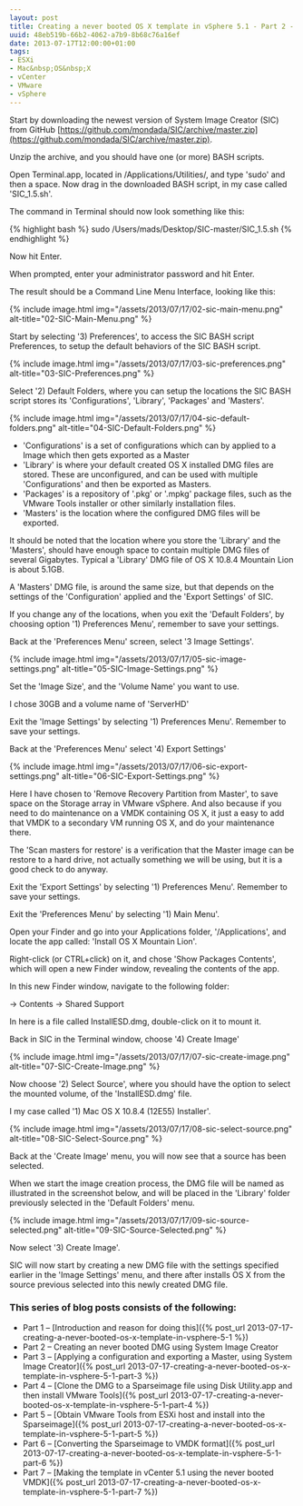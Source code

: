 ```yaml
---
layout: post
title: Creating a never booted OS X template in vSphere 5.1 - Part 2 - Creating an never booted DMG using System Image Creator
uuid: 48eb519b-66b2-4062-a7b9-8b68c76a16ef
date: 2013-07-17T12:00:00+01:00
tags:
- ESXi
- Mac&nbsp;OS&nbsp;X
- vCenter
- VMware
- vSphere
---
```

Start by downloading the newest version of System Image Creator (SIC) from GitHub [https://github.com/mondada/SIC/archive/master.zip](https://github.com/mondada/SIC/archive/master.zip).

Unzip the archive, and you should have one (or more) BASH scripts.

Open Terminal.app, located in /Applications/Utilities/, and type 'sudo' and then a space. Now drag in the downloaded BASH script, in my case called 'SIC_1.5.sh'<!--break-->.

The command in Terminal should now look something like this:

{% highlight bash %}
sudo /Users/mads/Desktop/SIC-master/SIC_1.5.sh
{% endhighlight %}

Now hit Enter.

When prompted, enter your administrator password and hit Enter.

The result should be a Command Line Menu Interface, looking like this:

{% include image.html img="/assets/2013/07/17/02-sic-main-menu.png" alt-title="02-SIC-Main-Menu.png" %}

Start by selecting '3) Preferences', to access the SIC BASH script Preferences, to setup the default behaviors of the SIC BASH script.

{% include image.html img="/assets/2013/07/17/03-sic-preferences.png" alt-title="03-SIC-Preferences.png" %}

Select '2) Default Folders, where you can setup the locations the SIC BASH script stores its 'Configurations', 'Library', 'Packages' and 'Masters'.

{% include image.html img="/assets/2013/07/17/04-sic-default-folders.png" alt-title="04-SIC-Default-Folders.png" %}

*   'Configurations' is a set of configurations which can by applied to a Image which then gets exported as a Master
*   'Library' is where your default created OS X installed DMG files are stored. These are unconfigured, and can be used with multiple 'Configurations' and then be exported as Masters.
*   'Packages' is a repository of '.pkg' or '.mpkg' package files, such as the VMware Tools installer or other similarly installation files.
*   'Masters' is the location where the configured DMG files will be exported.

It should be noted that the location where you store the 'Library' and the 'Masters', should have enough space to contain multiple DMG files of several Gigabytes. Typical a 'Library' DMG file of OS X 10.8.4 Mountain Lion is about 5.1GB.

A 'Masters' DMG file, is around the same size, but that depends on the settings of the 'Configuration' applied and the 'Export Settings' of SIC.

If you change any of the locations, when you exit the 'Default Folders', by choosing option '1) Preferences Menu', remember to save your settings.

Back at the 'Preferences Menu' screen, select '3 Image Settings'.

{% include image.html img="/assets/2013/07/17/05-sic-image-settings.png" alt-title="05-SIC-Image-Settings.png" %}

Set the 'Image Size', and the 'Volume Name' you want to use.

I chose 30GB and a volume name of 'ServerHD'

Exit the 'Image Settings' by selecting '1) Preferences Menu'. Remember to save your settings.

Back at the 'Preferences Menu' select '4) Export Settings'

{% include image.html img="/assets/2013/07/17/06-sic-export-settings.png" alt-title="06-SIC-Export-Settings.png" %}

Here I have chosen to 'Remove Recovery Partition from Master', to save space on the Storage array in VMware vSphere. And also because if you need to do maintenance on a VMDK containing OS X, it just a easy to add that VMDK to a secondary VM running OS X, and do your maintenance there.

The 'Scan masters for restore' is a verification that the Master image can be restore to a hard drive, not actually something we will be using, but it is a good check to do anyway.

Exit the 'Export Settings' by selecting '1) Preferences Menu'. Remember to save your settings.

Exit the 'Preferences Menu' by selecting '1) Main Menu'.

Open your Finder and go into your Applications folder, '/Applications', and locate the app called: 'Install OS X Mountain Lion'.

Right-click (or CTRL+click) on it, and chose 'Show Packages Contents', which will open a new Finder window, revealing the contents of the app.

In this new Finder window, navigate to the following folder:

-> Contents -> Shared Support

In here is a file called InstallESD.dmg, double-click on it to mount it.

Back in SIC in the Terminal window, choose '4) Create Image'

{% include image.html img="/assets/2013/07/17/07-sic-create-image.png" alt-title="07-SIC-Create-Image.png" %}

Now choose '2) Select Source', where you should have the option to select the mounted volume, of the 'InstallESD.dmg' file.

I my case called '1) Mac OS X 10.8.4 (12E55) Installer'.

{% include image.html img="/assets/2013/07/17/08-sic-select-source.png" alt-title="08-SIC-Select-Source.png" %}

Back at the 'Create Image' menu, you will now see that a source has been selected.

When we start the image creation process, the DMG file will be named as illustrated in the screenshot below, and will be placed in the 'Library' folder previously selected in the 'Default Folders' menu.

{% include image.html img="/assets/2013/07/17/09-sic-source-selected.png" alt-title="09-SIC-Source-Selected.png" %}

Now select '3) Create Image'.

SIC will now start by creating a new DMG file with the settings specified earlier in the 'Image Settings' menu, and there after installs OS X from the source previous selected into this newly created DMG file.

### This series of blog posts consists of the following:

* Part 1 – [Introduction and reason for doing this]({% post_url 2013-07-17-creating-a-never-booted-os-x-template-in-vsphere-5-1 %})
* Part 2 – Creating an never booted DMG using System Image Creator
* Part 3 – [Applying a configuration and exporting a Master, using System Image Creator]({% post_url 2013-07-17-creating-a-never-booted-os-x-template-in-vsphere-5-1-part-3 %})
* Part 4 – [Clone the DMG to a Sparseimage file using Disk Utility.app and then install VMware Tools]({% post_url 2013-07-17-creating-a-never-booted-os-x-template-in-vsphere-5-1-part-4 %})
* Part 5 – [Obtain VMware Tools from ESXi host and install into the Sparseimage]({% post_url 2013-07-17-creating-a-never-booted-os-x-template-in-vsphere-5-1-part-5 %})
* Part 6 – [Converting the Sparseimage to VMDK format]({% post_url 2013-07-17-creating-a-never-booted-os-x-template-in-vsphere-5-1-part-6 %})
* Part 7 – [Making the template in vCenter 5.1 using the never booted VMDK]({% post_url 2013-07-17-creating-a-never-booted-os-x-template-in-vsphere-5-1-part-7 %})